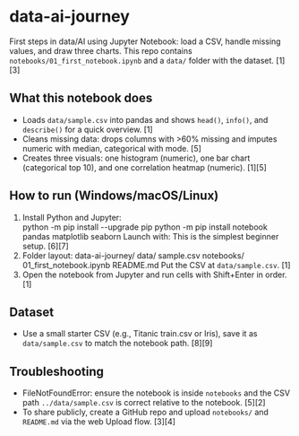 # data-ai-journey

First steps in data/AI using Jupyter Notebook: load a CSV, handle missing values, and draw three charts. This repo contains `notebooks/01_first_notebook.ipynb` and a `data/` folder with the dataset. [1][3]

## What this notebook does
- Loads `data/sample.csv` into pandas and shows `head()`, `info()`, and `describe()` for a quick overview. [1]
- Cleans missing data: drops columns with >60% missing and imputes numeric with median, categorical with mode. [5]
- Creates three visuals: one histogram (numeric), one bar chart (categorical top 10), and one correlation heatmap (numeric). [1][5]

## How to run (Windows/macOS/Linux)
1. Install Python and Jupyter:  
python -m pip install --upgrade pip
python -m pip install notebook pandas matplotlib seaborn
Launch with:
This is the simplest beginner setup. [6][7]
2. Folder layout:
data-ai-journey/
data/ sample.csv
notebooks/ 01_first_notebook.ipynb
README.md
Put the CSV at `data/sample.csv`. [1]
3. Open the notebook from Jupyter and run cells with Shift+Enter in order. [1]

## Dataset
- Use a small starter CSV (e.g., Titanic train.csv or Iris), save it as `data/sample.csv` to match the notebook path. [8][9]

## Troubleshooting
- FileNotFoundError: ensure the notebook is inside `notebooks` and the CSV path `../data/sample.csv` is correct relative to the notebook. [5][2]
- To share publicly, create a GitHub repo and upload `notebooks/` and `README.md` via the web Upload flow. [3][4]
